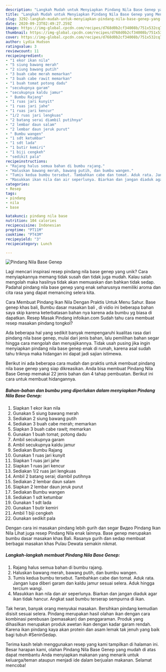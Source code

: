 ```yaml
---
description: "Langkah Mudah untuk Menyiapkan Pindang Nila Base Genep yang Menggugah Selera"
title: "Langkah Mudah untuk Menyiapkan Pindang Nila Base Genep yang Menggugah Selera"
slug: 3292-langkah-mudah-untuk-menyiapkan-pindang-nila-base-genep-yang-menggugah-selera
date: 2020-09-23T02:49:27.259Z
image: https://img-global.cpcdn.com/recipes/d768d0b2cf34008b/751x532cq70/pindang-nila-base-genep-foto-resep-utama.jpg
thumbnail: https://img-global.cpcdn.com/recipes/d768d0b2cf34008b/751x532cq70/pindang-nila-base-genep-foto-resep-utama.jpg
cover: https://img-global.cpcdn.com/recipes/d768d0b2cf34008b/751x532cq70/pindang-nila-base-genep-foto-resep-utama.jpg
author: Lydia Hudson
ratingvalue: 3
reviewcount: 11
recipeingredient:
- "1 ekor ikan nila"
- "5 siung bawang merah"
- "2 siung bawang putih"
- "3 buah cabe merah memarkan"
- "3 buah cabe rawit memarkan"
- "1 buah tomat potong dadu"
- "secukupnya garam"
- "secukupnya kaldu jamur"
- " Bumbu Rajang"
- "1 ruas jari kunyit"
- "1 ruas jari jahe"
- "1 ruas jari kencur"
- "1/2 ruas jari lengkuas"
- "2 batang serai diambil putihnya"
- "2 lembar daun salam"
- "2 lembar daun jeruk purut"
- " Bumbu wangen"
- "1 sdt ketumbar"
- "1 sdt lada"
- "1 butir kemiri"
- "1 biji cengkeh"
- "sedikit pala"
recipeinstructions:
- "Rajang halus semua bahan di bumbu rajang."
- "Haluskan bawang merah, bawang putih, dan bumbu wangen."
- "Tumis kedua bumbu tersebut. Tambahkan cabe dan tomat. Aduk rata. Jangan lupa diberi garam dan kaldu jamur sesuai selera. Aduk hingga tercium wangi."
- "Masukkan ikan nila dan air seperlunya. Biarkan dan jangan diaduk agar ikan tidak hancur. Angkat saat bumbu terserap sempurna di ikan."
categories:
- Resep
tags:
- pindang
- nila
- base

katakunci: pindang nila base 
nutrition: 104 calories
recipecuisine: Indonesian
preptime: "PT11M"
cooktime: "PT43M"
recipeyield: "3"
recipecategory: Lunch

---
```



![Pindang Nila Base Genep](https://img-global.cpcdn.com/recipes/d768d0b2cf34008b/751x532cq70/pindang-nila-base-genep-foto-resep-utama.jpg)

Lagi mencari inspirasi resep pindang nila base genep yang unik? Cara menyiapkannya memang tidak susah dan tidak juga mudah. Kalau salah mengolah maka hasilnya tidak akan memuaskan dan bahkan tidak sedap. Padahal pindang nila base genep yang enak seharusnya memiliki aroma dan cita rasa yang dapat memancing selera kita.

Cara Membuat Pindang Ikan Nila Dengan Praktis Untuk Menu Sahur. Base genep khas bali, Bumbu dasar masakan bali , di vidio ini beberapa bahan saya skip karena keterbatasan bahan nya karena ada bumbu yg biasa di dapatkan. Resep Masak Pindang infoikan.com Sudah tahu cara membuat resep masakan pindang tongkol?

Ada beberapa hal yang sedikit banyak mempengaruhi kualitas rasa dari pindang nila base genep, mulai dari jenis bahan, lalu pemilihan bahan segar hingga cara mengolah dan menyajikannya. Tidak usah pusing jika ingin menyiapkan pindang nila base genep enak di rumah, karena asal sudah tahu triknya maka hidangan ini dapat jadi sajian istimewa.


Berikut ini ada beberapa cara mudah dan praktis untuk membuat pindang nila base genep yang siap dikreasikan. Anda bisa membuat Pindang Nila Base Genep memakai 22 jenis bahan dan 4 tahap pembuatan. Berikut ini cara untuk membuat hidangannya.

<!--inarticleads1-->

##### Bahan-bahan dan bumbu yang diperlukan dalam menyiapkan Pindang Nila Base Genep:

1. Siapkan 1 ekor ikan nila
1. Gunakan 5 siung bawang merah
1. Sediakan 2 siung bawang putih
1. Sediakan 3 buah cabe merah; memarkan
1. Siapkan 3 buah cabe rawit; memarkan
1. Gunakan 1 buah tomat; potong dadu
1. Ambil secukupnya garam
1. Ambil secukupnya kaldu jamur
1. Sediakan  Bumbu Rajang
1. Gunakan 1 ruas jari kunyit
1. Siapkan 1 ruas jari jahe
1. Siapkan 1 ruas jari kencur
1. Sediakan 1/2 ruas jari lengkuas
1. Ambil 2 batang serai; diambil putihnya
1. Sediakan 2 lembar daun salam
1. Siapkan 2 lembar daun jeruk purut
1. Sediakan  Bumbu wangen
1. Sediakan 1 sdt ketumbar
1. Gunakan 1 sdt lada
1. Gunakan 1 butir kemiri
1. Ambil 1 biji cengkeh
1. Gunakan sedikit pala


Dengan cara ini masakan pindang lebih gurih dan segar Видео Pindang Ikan Nila Lihat juga resep Pindang Nila enak lainnya. Base genep merupakan bumbu dasar masakan khas Bali. Rasanya gurih dan sedap membuat berbagai masakan khas Pulau Dewata semakin nikmat. 

<!--inarticleads2-->

##### Langkah-langkah membuat Pindang Nila Base Genep:

1. Rajang halus semua bahan di bumbu rajang.
1. Haluskan bawang merah, bawang putih, dan bumbu wangen.
1. Tumis kedua bumbu tersebut. Tambahkan cabe dan tomat. Aduk rata. Jangan lupa diberi garam dan kaldu jamur sesuai selera. Aduk hingga tercium wangi.
1. Masukkan ikan nila dan air seperlunya. Biarkan dan jangan diaduk agar ikan tidak hancur. Angkat saat bumbu terserap sempurna di ikan.


Tak heran, banyak orang menyukai masakan. Bersihkan pindang kemudian disisit sesuai selera. Pindang merupakan hasil olahan ikan dengan cara kombinasi perebusan (pemasakan) dan penggaraman. Produk yang dihasilkan merupakan produk awetan ikan dengan kadar garam rendah. Karena ikan pindang kaya akan protein dan asam lemak tak jenuh yang baik bagi tubuh #SeninSedap. 

Terima kasih telah menggunakan resep yang kami tampilkan di halaman ini. Besar harapan kami, olahan Pindang Nila Base Genep yang mudah di atas dapat membantu Anda menyiapkan makanan yang menarik untuk keluarga/teman ataupun menjadi ide dalam berjualan makanan. Selamat mencoba!
